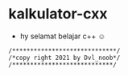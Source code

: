 # kalkulator-cxx

- hy selamat belajar c++ ☺
```
/*****************************/
/*copy right 2021 by Dvl_noob*/
/****************************/
```
